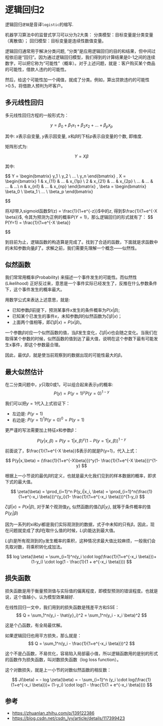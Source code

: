 # 逻辑回归2

逻辑回归`逻辑`是音译`logistic`的缩写.

机器学习算法中的监督式学习可以分为2大类：
分类模型：目标变量是分类变量（离散值）；
回归模型：目标变量是连续性数值变量。

逻辑回归通常用于解决分类问题, “分类”是应用逻辑回归的目的和结果，但中间过程依旧是“回归”。因为通过逻辑回归模型，我们得到的计算结果是0-1之间的连续数字，可以把它称为“可能性”（概率）。对于上述问题，就是：客户购买某个商品的可能性，借款人违约的可能性。

然后，给这个可能性加一个阈值，就成了分类。例如，算出贷款违约的可能性>0.5，将借款人预判为坏客户。


## 多元线性回归
多元线性回归方程的一般形式为：

$$
y = \beta_0 + \beta_1 x_1 + \beta_2 x_2 + ... + \beta_p x_p
$$

其中: $x$表示自变量, $y$表示因变量, $x$和$\beta$的下标$p$表示自变量的个数, 即维度.

矩阵形式为:

$$
Y = X \beta
$$

其中:

$$
Y = 
\begin{bmatrix} 
y_1 \\
y_2 \\ 
... \\
y_n
\end{bmatrix}
,
X = 
\begin{bmatrix} 
1 & x_{11} & ... & x_{1p} \\ 
2 & x_{21} & ... & x_{2p} \\ 
... & ... & ... & ...\\
n & x_{n1} & ... & x_{np}
\end{bmatrix}
,
\beta = 
\begin{bmatrix} 
\beta_0 \\
\beta_1 \\ 
... \\
\beta_p
\end{bmatrix}

$$

将$X\beta$带入sigmoid函数$f(z) = \frac{1}{1+e^{-z}}$中的$z$, 得到$\frac{1}{1+e^{-X \beta}}$, 令其为预测为正例的概率$P(Y=1)$，那么逻辑回归的形式就有了：
$$
P(Y=1) = \frac{1}{1+e^{-X \beta}}

$$

到目前为止，逻辑函数的构造算是完成了。找到了合适的函数，下面就是求函数中的未知参数向量$β$了。求解之前，我们需要先理解一个概念——似然性。

## 似然函数

我们常常用概率(Probability) 来描述一个事件发生的可能性。而似然性(Likelihood) 正好反过来，意思是一个事件实际已经发生了，反推在什么参数条件下，这个事件发生的概率最大。

用数学公式来表达上述意思，就是:
- 已知参数$β$前提下，预测某事件$x$发生的条件概率为$P(x|\beta)$;
- 已知某个已发生的事件$x$，未知参数$β$的似然函数为$\zeta(\beta|x)$；
- 上面两个值相等，即$\zeta(\beta|x)=P(x|\beta)$。

一个参数$β$对应一个似然函数的值，当$β$发生变化，$\zeta(\beta|x)$也会随之变化。当我们在取得某个参数的时候，似然函数的值到达了最大值，说明在这个参数下最有可能发生x事件，即这个参数最合理。

因此，最优$β$，就是使当前观察到的数据出现的可能性最大的$β$。


## 最大似然估计
在二分类问题中，$y$只取0或1，可以组合起来表示y的概率:
$$
P(y) = P(y=1)^yP(y=0)^{1-y}
$$

我们可以把$y=1$代入上式验证下：

- 左边是: $P(y=1)$
- 右边是: $P(y=1)^1P(y=0)^0 = P(y=1)$

更严谨的写法需要加上特征$x$和参数$β$：

$$
P(y|x,\beta) = P(y=1|x,\beta)^y(1-P(y=1|x,\beta))^{1-y}
$$


前面说了，$\frac{1}{1+e^{-X \beta}}$表示的就是P(y=1)，代入上式：

$$
P(y|x,\beta) = (\frac{1}{1+e^{-X\beta}})^y(1- \frac{1}{1+e^{-X \beta}})^{1-y}
$$


根据上一小节说的最优$β$的定义，也就是最大化我们见到的样本数据的概率，即求下式的最大值。


$$
\zeta(\beta) = \prod_{i=1}^n P(y_i|x_i, \beta) = \prod_{i=1}^n(\frac{1}{1+e^{-x_i \beta}})^{y_i}(1- \frac{1}{1+e^{-x_i \beta}})^{1-y_i}
$$

$\zeta(\beta|x)=P(x|\beta)$, 对于某个观测值$y_i$, 似然函数的值$\zeta(\beta|y_i)$, 就等于条件概率的值$P(y_i|\beta)$

因为一系列的xi和yi都是我们实际观测到的数据，式子中未知的只有$β$。因此，现在问题就变成了求$β$在取什么值的时候，$L(β)$能达到最大值。

$L(β)$是所有观测到的y发生概率的乘积，这种情况求最大值比较麻烦，一般我们会先取对数，将乘积转化成加法。

$$
log \zeta(\beta) = \sum_{i=1}^n(y_i \cdot log(\frac{1}{1+e^{-x_i \beta}})+ (1-y_i) \cdot log(1 - \frac{1}{1 + e^{-x_i \beta}}))
$$

## 损失函数
损失函数是用于衡量预测值与实际值的偏离程度，即模型预测的错误程度。也就是说，这个值越小，认为模型效果越好.

在线性回归一文中，我们用到的损失函数是残差平方和SSE：
$$
Q = \sum_1^n(y_i - \hat{y}_i)^2 = \sum_1^n(y_i - x_i \beta)^2
$$

这是个凸函数，有全局最优解。

如果逻辑回归也用平方损失，那么就是：
$$
Q = \sum_1^n(y_i - \frac{1}{1+e^{-x_i \beta}})^2
$$

这个不是凸函数，不易优化，容易陷入局部最小值，所以逻辑函数用的是别的形式的函数作为损失函数，叫对数损失函数（log loss function）。

这个对数损失，就是上一小节的对数似然函数的相反数：

$$
J(\beta) = - log \zeta(\beta) = - \sum_{i=1}^n (y_i \cdot log(\frac{1}{1+e^{-x_i \beta}})+ (1-y_i) \cdot log(1 - \frac{1}{1 + e^{-x_i \beta}}))
$$




## 参考
- https://zhuanlan.zhihu.com/p/139122386
- https://blog.csdn.net/csdn_lyy/article/details/117399423